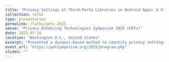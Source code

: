 ```yaml
---
title: "Privacy Settings of Third-Party Libraries in Android Apps: A Study of Facebook SDKs"
collection: talks
type: presentation
permalink: /talks/pets-2025
venue: "Privacy Enhancing Technologies Symposium 2025 (PETs)"
date: 2025-07-16
location: "Washington D.C., United States"
excerpt: "Presented a dynamic-based method to identify privacy settings of third-party SDKs in Android apps. The method was used to analyze over 6,000 real apps to understand developer choices and inconsistencies in apps."
event_url: "https://petsymposium.org/2025/program.php"
slides: ""
---
```

